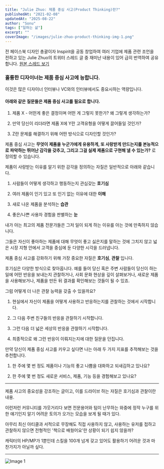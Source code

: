 ```yaml
---
title: "Julie Zhuo: 제품 중심 사고(Product Thinking)란?"
publishedAt: "2021-02-08"
updatedAt: "2025-08-22"
author: "Sonu"
tags: ["일하는 삶"]
excerpt: ""
coverImage: "/images/julie-zhuo-product-thinking-img-1.png"
---
```



전 페이스북 디자인 총괄이자 Inspirit을 공동 창업하여 여러 기업에 제품 관련 조언을 전하고 있는 Julie Zhuo의 트위터 스레드 글 중 재미난 내용이 있어 급히 번역하여 공유합니다.  [원본 스레드 보기](https://twitter.com/joulee/status/1357748477548089344?s=21)





### 훌륭한 디자이너는 제품 중심 사고에 능합니다.


이것은 많은 디자이너 인터뷰나 VC와의 인터뷰에서도 중요시하는 역량입니다.


#### 아래와 같은 질문들은 제품 중심 사고를 필요로 합니다.


1. 제품 X - 어떤게 좋은 결정이며 어떤 게 그렇지 못한가? 왜 그렇게 생각하는가?


2. 만약 당신이 리더라면 제품 X에 Y란 고객유형을 어떻게 끌어들일 것인가?


3. Z란 문제를 해결하기 위해 어떤 방식으로 디자인할 것인가?


제품 중심 사고는 **무엇이 제품을 누군가에게 유용하게, 또 사랑받게 만드는지를 본능적으로 파악하는 뛰어난 감각을 갖추고, 그리고 그걸 실제 제품으로 구현해 낼 수 있는가?** 로 정의할 수 있습니다.


제품이 사랑받는 이유를 알기 위한 감각을 정의하는 자질은 일반적으로 아래와 같습니다.


1. 사람들이 어떻게 생각하고 행동하는지 관심갖는 **호기심**


2. 여러 제품이 인기 있고 또 인기 없는 이유에 대한 **이해**


3. 새로 나온 제품을 분석하는 **습관**


4. 좋은/나쁜 사용자 경험을 판별하는 **눈**


내가 아는 최고의 제품 전문가들은 그저 일이 되게 하는 이유를 아는 것에 만족하지 않습니다.


그들은 자신이 좋아하는 제품에 대해 무엇이 좋고 싫은지를 말하는 것에 그치지 않고 넓은 시장 지형 안에서 고객을 중심에 둔 다양한 시각을 드러냅니다.


제품 중심 사고를 강화하기 위해 가장 중요한 자질은 **호기심**, **관찰** 입니다.


호기심은 다양한 방식으로 찾아옵니다. 예를 들어 당신 혹은 주변 사람들이 당신이 하는 일에 어떤 반응을 보내는지 관찰하거나, 사회 문화 현상을 깊이 살펴보거나, 새로운 제품을 사용해보거나, 제품을 만든 뒤 결과를 확인해보는 것들이 될 수 있죠.


그럼 어떻게 더 나은 관찰 능력을 갖출 수 있을까요?


1. 현실에서 자신이 제품을 어떻게 사용하고 반응하는지를 관찰하는 것에서 시작합니다.


2. 그 다음 주변 친구들의 반응을 관찰하기 시작합니다.


3. 그런 다음 더 넓은 세상의 반응을 관찰하기 시작합니다.


4. 최종적으로 왜 그런 반응이 이뤄지는지에 대한 질문을 던집니다.


만약 당신이 제품 중심 사고를 키우고 싶다면 나는 아래 두 가지 지표를 추적해보는 것을 추천합니다.


1. 한 주에 몇 번 정도 제품이나 기능의 좋고 나쁨을 대화하고 되새김하고 있나요?


2. 한 주에 몇 번 정도 새로운 서비스, 제품, 기능 등을 경험해보고 있나요?


-----


제품 사고의 중요성을 강조하는 글이고, 이를 드라이브 하는 자질은 호기심과 관찰이란 내용.


이런저런 커뮤니티를 갸웃거리다 보면 전문용어와 텀이 난무하는 와중에 정작 누구를 위한 얘기인지 알기 어려운 토의가 오가는 모습을 보게 될 때가 있다.


아무리 최신 아티클과 서적으로 무장해도 직접 사용하지 않고, 사용하는 유저를 접하고 관찰하지 않으면 전형적인 '책으로 배웠어요'란 상황이 되기 쉽지 않을까?


캐릭터의 HP/MP가 1뿐인데 스킬을 100개 넘게 갖고 있어도 활용하기 어려운 것과 마찬가지가 아닐까 싶다.


---

![Image 1](/images/julie-zhuo-product-thinking-img-1.png)
